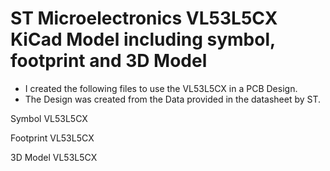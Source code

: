 # ST Microelectronics VL53L5CX KiCad Model including symbol, footprint and 3D Model

- I created the following files to use the VL53L5CX in a PCB Design. 
- The Design was created from the Data provided in the datasheet by ST.

Symbol VL53L5CX

Footprint VL53L5CX

3D Model VL53L5CX
